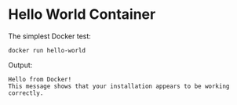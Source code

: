 # Hello World Container

The simplest Docker test:

```
docker run hello-world
```
Output:
```
Hello from Docker!
This message shows that your installation appears to be working correctly.
```
